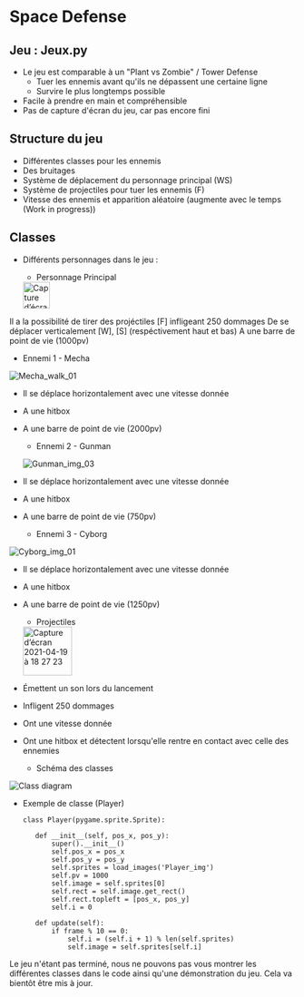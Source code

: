 # Space Defense

## Jeu : Jeux.py
* Le jeu est comparable à un "Plant vs Zombie" / Tower Defense
  * Tuer les ennemis avant qu'ils ne dépassent une certaine ligne
  * Survire le plus longtemps possible
* Facile à prendre en main et compréhensible
* Pas de capture d'écran du jeu, car pas encore fini

## Structure du jeu
* Différentes classes pour les ennemis
* Des bruitages
* Système de déplacement du personnage principal (WS)
* Système de projectiles pour tuer les ennemis (F)
* Vitesse des ennemis et apparition aléatoire (augmente avec le temps (Work in progress))

## Classes
* Différents personnages dans le jeu :
  * Personnage Principal
  
  <img width="47" alt="Capture d’écran 2021-04-19 à 18 26 58" src="https://user-images.githubusercontent.com/77661893/115271397-98965c80-a13d-11eb-9555-9ef6220b5071.png">

Il a la possibilité de tirer des projéctiles [F] infligeant 250 dommages
De se déplacer verticalement [W], [S] (respéctivement haut et bas)
A une barre de point de vie (1000pv)

 
  * Ennemi 1 - Mecha

 ![Mecha_walk_01](https://user-images.githubusercontent.com/77661930/120357345-a1b24600-c305-11eb-975e-9cf9ee9939b8.png)
 
- Il se déplace horizontalement avec une vitesse donnée
- A une hitbox
- A une barre de point de vie (2000pv)

  * Ennemi 2 - Gunman
  
  ![Gunman_img_03](https://user-images.githubusercontent.com/77661930/120357405-b393e900-c305-11eb-816d-3a06c301371b.png)
  
- Il se déplace horizontalement avec une vitesse donnée
- A une hitbox
- A une barre de point de vie (750pv)

  * Ennemi 3 - Cyborg

 ![Cyborg_img_01](https://user-images.githubusercontent.com/77661930/120357477-c9a1a980-c305-11eb-8fbb-8f781f5ccb37.png)
 
- Il se déplace horizontalement avec une vitesse donnée
- A une hitbox
- A une barre de point de vie (1250pv)

  * Projectiles

  <img width="86" alt="Capture d’écran 2021-04-19 à 18 27 23" src="https://user-images.githubusercontent.com/77661893/115271552-c085c000-a13d-11eb-82c0-a92cf80b9ab5.png">
  
- Émettent un son lors du lancement
- Infligent 250 dommages
- Ont une vitesse donnée
- Ont une hitbox et détectent lorsqu'elle rentre en contact avec celle des ennemies

  * Schéma des classes

![Class diagram](https://user-images.githubusercontent.com/77661930/120223792-70247680-c242-11eb-88d6-adf93ba317ae.png)

  * Exemple de classe (Player)
 
 
        class Player(pygame.sprite.Sprite):
    
           def __init__(self, pos_x, pos_y):
               super().__init__()
               self.pos_x = pos_x
               self.pos_y = pos_y
               self.sprites = load_images('Player_img')
               self.pv = 1000
               self.image = self.sprites[0]
               self.rect = self.image.get_rect()
               self.rect.topleft = [pos_x, pos_y]
               self.i = 0

           def update(self):
               if frame % 10 == 0:
                   self.i = (self.i + 1) % len(self.sprites)
                   self.image = self.sprites[self.i]


Le jeu n'étant pas terminé, nous ne pouvons pas vous montrer les différentes classes dans le code ainsi qu'une démonstration du jeu. Cela va bientôt être mis à jour.

